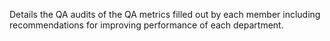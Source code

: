 Details the QA audits of the QA metrics filled out by each member including recommendations for improving performance of each department.
